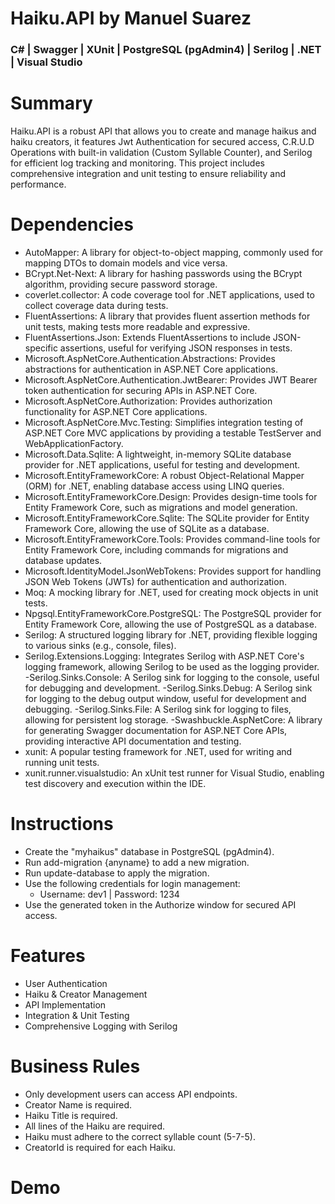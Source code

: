 # Haiku.API by Manuel Suarez
### C# | Swagger | XUnit | PostgreSQL (pgAdmin4) | Serilog | .NET | Visual Studio

# Summary
Haiku.API is a robust API that allows you to create and manage haikus and haiku creators, it features Jwt Authentication for secured access, C.R.U.D Operations with built-in validation (Custom Syllable Counter), and Serilog for efficient log tracking and monitoring. 
This project includes comprehensive integration and unit testing to ensure reliability and performance.

# Dependencies
- AutoMapper: A library for object-to-object mapping, commonly used for mapping DTOs to domain models and vice versa.
- BCrypt.Net-Next: A library for hashing passwords using the BCrypt algorithm, providing secure password storage.
- coverlet.collector: A code coverage tool for .NET applications, used to collect coverage data during tests.
- FluentAssertions: A library that provides fluent assertion methods for unit tests, making tests more readable and expressive.
- FluentAssertions.Json: Extends FluentAssertions to include JSON-specific assertions, useful for verifying JSON responses in tests.
- Microsoft.AspNetCore.Authentication.Abstractions: Provides abstractions for authentication in ASP.NET Core applications.
- Microsoft.AspNetCore.Authentication.JwtBearer: Provides JWT Bearer token authentication for securing APIs in ASP.NET Core.
- Microsoft.AspNetCore.Authorization: Provides authorization functionality for ASP.NET Core applications.
- Microsoft.AspNetCore.Mvc.Testing: Simplifies integration testing of ASP.NET Core MVC applications by providing a testable TestServer and WebApplicationFactory.
- Microsoft.Data.Sqlite: A lightweight, in-memory SQLite database provider for .NET applications, useful for testing and development.
- Microsoft.EntityFrameworkCore: A robust Object-Relational Mapper (ORM) for .NET, enabling database access using LINQ queries.
- Microsoft.EntityFrameworkCore.Design: Provides design-time tools for Entity Framework Core, such as migrations and model generation.
- Microsoft.EntityFrameworkCore.Sqlite: The SQLite provider for Entity Framework Core, allowing the use of SQLite as a database.
- Microsoft.EntityFrameworkCore.Tools: Provides command-line tools for Entity Framework Core, including commands for migrations and database updates.
- Microsoft.IdentityModel.JsonWebTokens: Provides support for handling JSON Web Tokens (JWTs) for authentication and authorization.
- Moq: A mocking library for .NET, used for creating mock objects in unit tests.
- Npgsql.EntityFrameworkCore.PostgreSQL: The PostgreSQL provider for Entity Framework Core, allowing the use of PostgreSQL as a database.
- Serilog: A structured logging library for .NET, providing flexible logging to various sinks (e.g., console, files).
- Serilog.Extensions.Logging: Integrates Serilog with ASP.NET Core's logging framework, allowing Serilog to be used as the logging provider.
-Serilog.Sinks.Console: A Serilog sink for logging to the console, useful for debugging and development.
-Serilog.Sinks.Debug: A Serilog sink for logging to the debug output window, useful for development and debugging.
-Serilog.Sinks.File: A Serilog sink for logging to files, allowing for persistent log storage.
-Swashbuckle.AspNetCore: A library for generating Swagger documentation for ASP.NET Core APIs, providing interactive API documentation and testing.
- xunit: A popular testing framework for .NET, used for writing and running unit tests.
- xunit.runner.visualstudio: An xUnit test runner for Visual Studio, enabling test discovery and execution within the IDE.
  
# Instructions
- Create the "myhaikus" database in PostgreSQL (pgAdmin4).
- Run add-migration {anyname} to add a new migration.
- Run update-database to apply the migration.
- Use the following credentials for login management:
  - Username: dev1 | Password: 1234
- Use the generated token in the Authorize window for secured API access.
  
# Features
- User Authentication
- Haiku & Creator Management
- API Implementation
- Integration & Unit Testing
- Comprehensive Logging with Serilog

# Business Rules
- Only development users can access API endpoints.
- Creator Name is required.
- Haiku Title is required.
- All lines of the Haiku are required.
- Haiku must adhere to the correct syllable count (5-7-5).
- CreatorId is required for each Haiku.
  
# Demo
